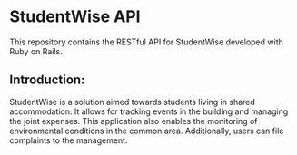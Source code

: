 # StudentWise API

This repository contains the RESTful API for StudentWise developed with Ruby on Rails.

## Introduction:
StudentWise is a solution aimed towards students living in shared accommodation.
It allows for tracking events in the building and managing the joint expenses.
This application also enables the monitoring of environmental conditions in the common area.
Additionally, users can file complaints to the management.
